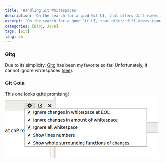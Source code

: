 ```yaml
---
title: 'Handling Git Whitespaces'
description: 'On the search for a good Git UI, that offers diff-views ignoring whitespaces .'
excerpt: 'On the search for a good Git UI, that offers diff-views ignoring whitespaces.'
categories: [Blog, Java]
tags: [Git]
lang: en
---
```


### Gitg

Due to its simplicity, [Gitg](https://wiki.gnome.org/Apps/Gitg/) has been my favorite so far. Unfortunately, it cannot ignore whitespaces ([see](https://gitlab.gnome.org/GNOME/gitg/issues/125)).

### Git Cola

This one looks quite promising!
![whitespace options](/images/git-cola-whitespaces.png "Options for whitespace handling")